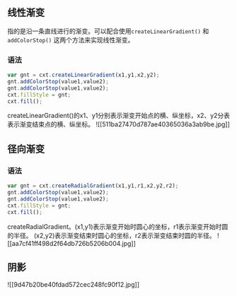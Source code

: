 ## 线性渐变
指的是沿一条直线进行的渐变。可以配合使用`createLinearGradient()` 和`addColorStop()` 这两个方法来实现线性渐变。
### 语法
```javascript
var gnt = cxt.createLinearGradient(x1,y1,x2,y2);
gnt.addColorStop(value1,value2);
gnt.addColorStop(value1,value2);
cxt.fillStyle = gnt;
cxt.fill();
```
createLinearGradient()的x1、y1分别表示渐变开始点的横、纵坐标，x2、y2分表表示渐变结束点的横、纵坐标。
![[511ba27470d787ae40365036a3ab9be.jpg]]
## 径向渐变
### 语法
```javascript
var gnt = cxt.createRadialGradient(x1,y1,r1,x2,y2,r2);
gnt.addColorStop(value1,value2);
gnt.addColorStop(value1,value2);
cxt.fillStyle = gnt;
cxt.fill();
```
createRadialGradient。(x1,y1)表示渐变开始时圆心的坐标，r1表示渐变开始时圆的半径。
(x2,y2)表示渐变结束时圆心的坐标，r2表示渐变结束时圆的半径。
![[aa7cf41ff498d2f64db726b5206b004.jpg]]
## 阴影
![[9d47b20be40fdad572cec248fc90f12.jpg]]

